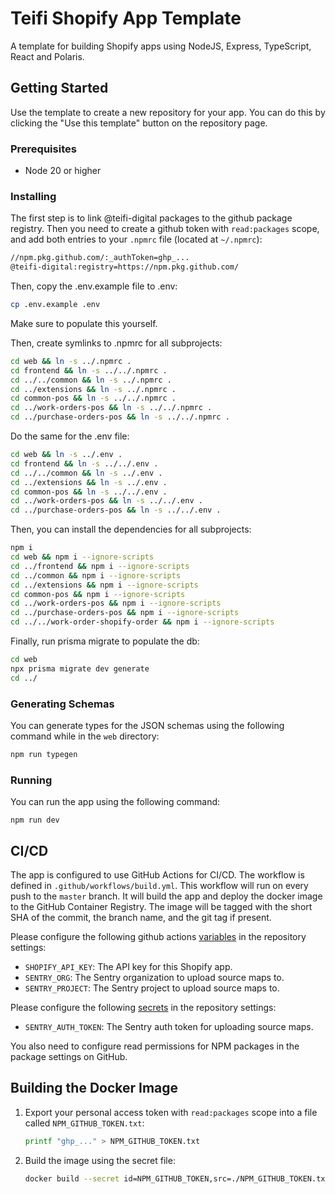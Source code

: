 # Teifi Shopify App Template
A template for building Shopify apps using NodeJS, Express, TypeScript, React and Polaris.

## Getting Started
Use the template to create a new repository for your app. You can do this by clicking the "Use this template" button on the repository page.

### Prerequisites
- Node 20 or higher

### Installing
The first step is to link @teifi-digital packages to the github package registry.
Then you need to create a github token with `read:packages` scope, and add both entries to your `.npmrc` file (located at `~/.npmrc`):
```bash
//npm.pkg.github.com/:_authToken=ghp_...
@teifi-digital:registry=https://npm.pkg.github.com/
```

Then, copy the .env.example file to .env:
```bash
cp .env.example .env
```

Make sure to populate this yourself.

Then, create symlinks to .npmrc for all subprojects:
```bash
cd web && ln -s ../.npmrc .
cd frontend && ln -s ../../.npmrc .
cd ../../common && ln -s ../.npmrc .
cd ../extensions && ln -s ../.npmrc .
cd common-pos && ln -s ../../.npmrc .
cd ../work-orders-pos && ln -s ../../.npmrc .
cd ../purchase-orders-pos && ln -s ../../.npmrc .
```

Do the same for the .env file:
```bash
cd web && ln -s ../.env .
cd frontend && ln -s ../../.env .
cd ../../common && ln -s ../.env .
cd ../extensions && ln -s ../.env .
cd common-pos && ln -s ../../.env .
cd ../work-orders-pos && ln -s ../../.env .
cd ../purchase-orders-pos && ln -s ../../.env .
```

Then, you can install the dependencies for all subprojects:
```bash
npm i
cd web && npm i --ignore-scripts
cd ../frontend && npm i --ignore-scripts
cd ../common && npm i --ignore-scripts
cd ../extensions && npm i --ignore-scripts
cd common-pos && npm i --ignore-scripts
cd ../work-orders-pos && npm i --ignore-scripts
cd ../purchase-orders-pos && npm i --ignore-scripts
cd ../../work-order-shopify-order && npm i --ignore-scripts
```

Finally, run prisma migrate to populate the db:
```bash
cd web
npx prisma migrate dev generate
cd ../
```

### Generating Schemas
You can generate types for the JSON schemas using the following command while in the `web` directory:
```bash
npm run typegen
```

### Running
You can run the app using the following command:
```
npm run dev
```

## CI/CD
The app is configured to use GitHub Actions for CI/CD.
The workflow is defined in `.github/workflows/build.yml`.
This workflow will run on every push to the `master` branch.
It will build the app and deploy the docker image to the GitHub Container Registry.
The image will be tagged with the short SHA of the commit, the branch name, and the git tag if present.

Please configure the following github actions [variables](https://docs.github.com/en/actions/learn-github-actions/variables) in the repository settings:
- `SHOPIFY_API_KEY`: The API key for this Shopify app.
- `SENTRY_ORG`: The Sentry organization to upload source maps to.
- `SENTRY_PROJECT`: The Sentry project to upload source maps to.

Please configure the following [secrets](https://docs.github.com/en/actions/security-guides/using-secrets-in-github-actions) in the repository settings:
- `SENTRY_AUTH_TOKEN`: The Sentry auth token for uploading source maps.

You also need to configure read permissions for NPM packages in the package settings on GitHub.

## Building the Docker Image
1. Export your personal access token with `read:packages` scope into a file called `NPM_GITHUB_TOKEN.txt`:
   ```sh
   printf "ghp_..." > NPM_GITHUB_TOKEN.txt
   ```
2. Build the image using the secret file:
   ```sh
   docker build --secret id=NPM_GITHUB_TOKEN,src=./NPM_GITHUB_TOKEN.txt .
   ```
